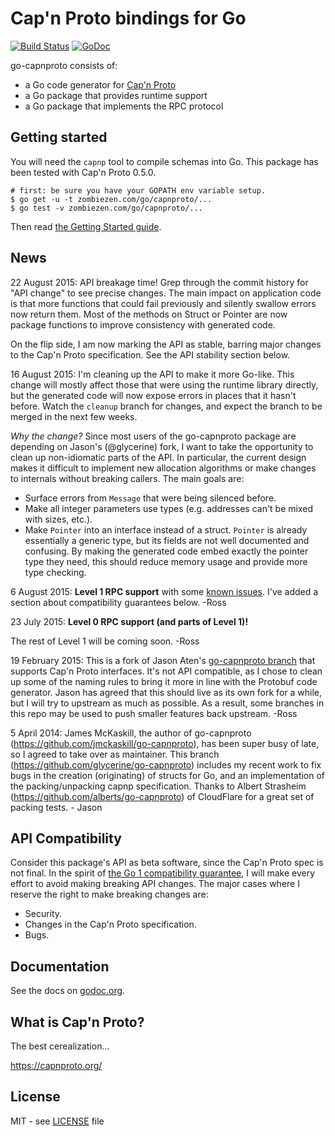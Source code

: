 # Cap'n Proto bindings for Go

[![Build Status](https://travis-ci.org/zombiezen/go-capnproto.svg?branch=master)](https://travis-ci.org/zombiezen/go-capnproto)
[![GoDoc](https://godoc.org/zombiezen.com/go/capnproto?status.svg)][godoc]

go-capnproto consists of:
- a Go code generator for [Cap'n Proto][capnproto]
- a Go package that provides runtime support
- a Go package that implements the RPC protocol

## Getting started

You will need the `capnp` tool to compile schemas into Go.  This package has
been tested with Cap'n Proto 0.5.0.

```
# first: be sure you have your GOPATH env variable setup.
$ go get -u -t zombiezen.com/go/capnproto/...
$ go test -v zombiezen.com/go/capnproto/...
```

Then read [the Getting Started guide][gettingstarted].

## News

22 August 2015: API breakage time!  Grep through the commit history for "API
change" to see precise changes.  The main impact on application code is that
more functions that could fail previously and silently swallow errors now return
them.  Most of the methods on Struct or Pointer are now package functions to
improve consistency with generated code.

On the flip side, I am now marking the API as stable, barring major changes to
the Cap'n Proto specification.  See the API stability section below.

16 August 2015: I'm cleaning up the API to make it more Go-like.  This change
will mostly affect those that were using the runtime library directly, but the
generated code will now expose errors in places that it hasn't before.  Watch
the `cleanup` branch for changes, and expect the branch to be merged in the next
few weeks.

*Why the change?* Since most users of the go-capnproto package are depending on
Jason's (@glycerine) fork, I want to take the opportunity to clean up
non-idiomatic parts of the API.  In particular, the current design makes it
difficult to implement new allocation algorithms or make changes to internals
without breaking callers.  The main goals are:

- Surface errors from `Message` that were being silenced before.
- Make all integer parameters use types (e.g. addresses can't be mixed with
  sizes, etc.).
- Make `Pointer` into an interface instead of a struct.  `Pointer` is already
  essentially a generic type, but its fields are not well documented and
  confusing.  By making the generated code embed exactly the pointer type they
  need, this should reduce memory usage and provide more type checking.

6 August 2015: **Level 1 RPC support** with some [known issues][issues].  I've
added a section about compatibility guarantees below. -Ross

23 July 2015: **Level 0 RPC support (and parts of Level 1)!**

The rest of Level 1 will be coming soon. -Ross

19 February 2015: This is a fork of Jason Aten's [go-capnproto branch][glycerine]
that supports Cap'n Proto interfaces.  It's not API compatible, as I chose to
clean up some of the naming rules to bring it more in line with the Protobuf
code generator.  Jason has agreed that this should live as its own fork for a
while, but I will try to upstream as much as possible.  As a result, some
branches in this repo may be used to push smaller features back upstream. -Ross

5 April 2014: James McKaskill, the author of go-capnproto (https://github.com/jmckaskill/go-capnproto), 
has been super busy of late, so I agreed to take over as maintainer. This branch 
(https://github.com/glycerine/go-capnproto) includes my recent work to fix bugs in the
creation (originating) of structs for Go, and an implementation of the packing/unpacking capnp specification.
Thanks to Albert Strasheim (https://github.com/alberts/go-capnproto) of CloudFlare for a great set of packing tests. - Jason

## API Compatibility

Consider this package's API as beta software, since the Cap'n Proto spec is not
final.  In the spirit of [the Go 1 compatibility guarantee][gocompat], I will
make every effort to avoid making breaking API changes.  The major cases where I
reserve the right to make breaking changes are:

- Security.
- Changes in the Cap'n Proto specification.
- Bugs.

## Documentation

See the docs on [godoc.org][godoc].

## What is Cap'n Proto?

The best cerealization...

https://capnproto.org/

## License

MIT - see [LICENSE][license] file

[capnproto]: https://capnproto.org/
[gettingstarted]: https://github.com/zombiezen/go-capnproto/wiki/Getting-Started
[glycerine]: https://github.com/glycerine/go-capnproto
[gocompat]: https://golang.org/doc/go1compat
[godoc]: https://godoc.org/zombiezen.com/go/capnproto
[issue1]: https://github.com/zombiezen/go-capnproto/issues/1
[issues]: https://github.com/zombiezen/go-capnproto/issues
[license]: https://github.com/zombiezen/go-capnproto/blob/master/LICENSE
